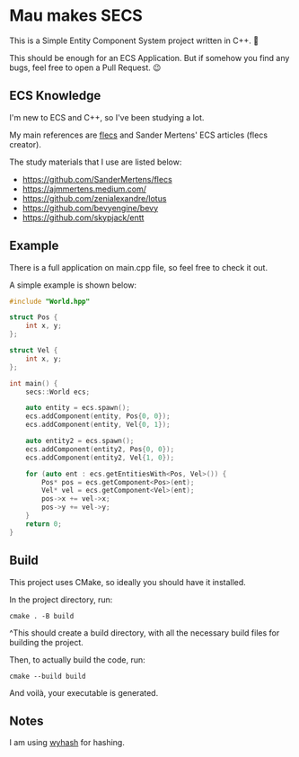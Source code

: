 # Mau makes SECS
This is a Simple Entity Component System project written in C++. 👻

This should be enough for an ECS Application. But if somehow you find any bugs, feel free to open a Pull Request. 😉

## ECS Knowledge
I'm new to ECS and C++, so I've been studying a lot.

My main references are [flecs](https://github.com/SanderMertens/flecs) and Sander Mertens' ECS articles (flecs creator).

The study materials that I use are listed below:

- https://github.com/SanderMertens/flecs
- https://ajmmertens.medium.com/
- https://github.com/zenialexandre/lotus
- https://github.com/bevyengine/bevy
- https://github.com/skypjack/entt

## Example
There is a full application on main.cpp file, so feel free to check it out.

A simple example is shown below:
```c++
#include "World.hpp"

struct Pos {
    int x, y;
};

struct Vel {
    int x, y;
};

int main() {
    secs::World ecs;

    auto entity = ecs.spawn();
    ecs.addComponent(entity, Pos{0, 0});
    ecs.addComponent(entity, Vel{0, 1});

    auto entity2 = ecs.spawn();
    ecs.addComponent(entity2, Pos{0, 0});
    ecs.addComponent(entity2, Vel{1, 0});

    for (auto ent : ecs.getEntitiesWith<Pos, Vel>()) {
        Pos* pos = ecs.getComponent<Pos>(ent);
        Vel* vel = ecs.getComponent<Vel>(ent);
        pos->x += vel->x;
        pos->y += vel->y;
    }
    return 0;
}
```

## Build
This project uses CMake, so ideally you should have it installed.

In the project directory, run:
```
cmake . -B build
```
^This should create a build directory, with all the necessary build files for building the project.

Then, to actually build the code, run:
```
cmake --build build
```

And voilà, your executable is generated.

## Notes
I am using [wyhash](https://github.com/wangyi-fudan/wyhash) for hashing.
